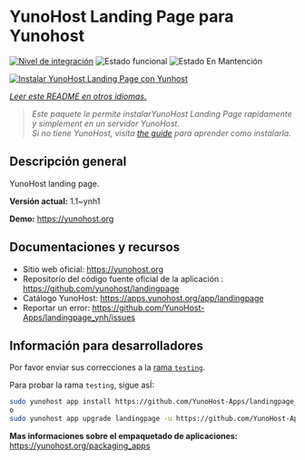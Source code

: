 <!--
Este archivo README esta generado automaticamente<https://github.com/YunoHost/apps/tree/master/tools/readme_generator>
No se debe editar a mano.
-->

# YunoHost Landing Page para Yunohost

[![Nivel de integración](https://apps.yunohost.org/badge/integration/landingpage)](https://ci-apps.yunohost.org/ci/apps/landingpage/)
![Estado funcional](https://apps.yunohost.org/badge/state/landingpage)
![Estado En Mantención](https://apps.yunohost.org/badge/maintained/landingpage)

[![Instalar YunoHost Landing Page con Yunhost](https://install-app.yunohost.org/install-with-yunohost.svg)](https://install-app.yunohost.org/?app=landingpage)

*[Leer este README en otros idiomas.](./ALL_README.md)*

> *Este paquete le permite instalarYunoHost Landing Page rapidamente y simplement en un servidor YunoHost.*  
> *Si no tiene YunoHost, visita [the guide](https://yunohost.org/install) para aprender como instalarla.*

## Descripción general

YunoHost landing page.

**Versión actual:** 1.1~ynh1

**Demo:** <https://yunohost.org>
## Documentaciones y recursos

- Sitio web oficial: <https://yunohost.org>
- Repositorio del código fuente oficial de la aplicación : <https://github.com/yunohost/landingpage>
- Catálogo YunoHost: <https://apps.yunohost.org/app/landingpage>
- Reportar un error: <https://github.com/YunoHost-Apps/landingpage_ynh/issues>

## Información para desarrolladores

Por favor enviar sus correcciones a la [rama `testing`](https://github.com/YunoHost-Apps/landingpage_ynh/tree/testing).

Para probar la rama `testing`, sigue asÍ:

```bash
sudo yunohost app install https://github.com/YunoHost-Apps/landingpage_ynh/tree/testing --debug
o
sudo yunohost app upgrade landingpage -u https://github.com/YunoHost-Apps/landingpage_ynh/tree/testing --debug
```

**Mas informaciones sobre el empaquetado de aplicaciones:** <https://yunohost.org/packaging_apps>
